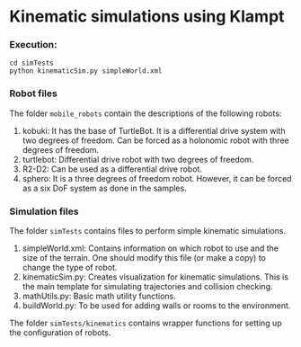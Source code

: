 # Kinematic simulations using Klampt

### Execution:
```
cd simTests
python kinematicSim.py simpleWorld.xml
```

### Robot files

  The folder `mobile_robots` contain the descriptions of the following robots:
1. kobuki: It has the base of TurtleBot. It is a differential drive system with
   two degrees of freedom. Can be forced as a holonomic robot with three degrees
   of freedom.
2. turtlebot: Differential drive robot with two degrees of freedom.
3. R2-D2: Can be used as a differential drive robot.
4. sphero: It is a three degrees of freedom robot. However, it can be forced as
   a six DoF system as done in the samples.

### Simulation files

   The folder `simTests` contains files to perform simple kinematic simulations.
   1. simpleWorld.xml: Contains information on which robot to use and the size
      of the terrain. One should modify this file (or make a copy) to change the type of robot.
   2. kinematicSim.py: Creates visualization for kinematic simulations. This is
      the main template for simulating trajectories and collision checking.
   3. mathUtils.py: Basic math utility functions.
   4. buildWorld.py: To be used for adding walls or rooms to the environment.
    
   The folder `simTests/kinematics` contains wrapper functions for setting up
   the configuration of robots.
  
